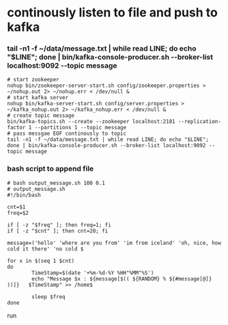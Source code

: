 # continously listen to file and push to kafka
### tail -n1 -f ~/data/message.txt | while read LINE; do echo "$LINE"; done | bin/kafka-console-producer.sh --broker-list localhost:9092 --topic message

```
# start zookeeper
nohup bin/zookeeper-server-start.sh config/zookeeper.properties > ~/nohup.out 2> ~/nohup.err < /dev/null &
# start kafka server
nohup bin/kafka-server-start.sh config/server.properties > ~/kafka_nohup.out 2> ~/kafka_nohup.err < /dev/null &
# create topic message 
bin/kafka-topics.sh --create --zookeeper localhost:2181 --replication-factor 1 --partitions 1 --topic message
# pass messgae EOF continously to topic
tail -n1 -f ~/data/message.txt | while read LINE; do echo "$LINE"; done | bin/kafka-console-producer.sh --broker-list localhost:9092 --topic message
```

### bash script to append file 
```
# bash output_message.sh 100 0.1
# output_message.sh 
#!/bin/bash

cnt=$1
freq=$2

if [ -z "$freq" ]; then freq=1; fi
if [ -z "$cnt" ]; then cnt=20; fi

message=('hello' 'where are you from' 'im from iceland' 'oh, nice, how cold it there' 'no cold $

for x in $(seq 1 $cnt)
do
        TimeStamp=$(date '+%m-%d-%Y %HH"%MM"%S')
        echo "Message $x : ${message[$(( ${RANDOM} % ${#message[@]} ))]}   $TimeStamp" >> /home$

        sleep $freq
done

```
run
